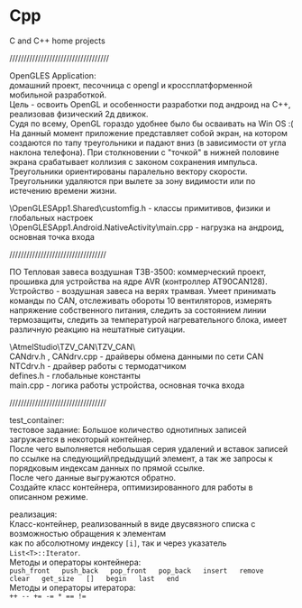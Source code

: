 # Cpp
C and C++ home projects

///////////////////////////////////

OpenGLES Application:  
домашний проект, песочница с opengl и кроссплатформенной мобильной разработкой.  
Цель - освоить OpenGL и особенности разработки под андроид на С++, реализовав физический 2д движок.  
Судя по всему, OpenGL гораздо удобнее было бы осваивать на Win OS :(  
На данный момент приложение представляет собой экран, на котором создаются по тапу треугольники и падают вниз (в зависимости от
угла наклона телефона). При столкновении с "точкой" в нижней половине экрана срабатывает коллизия с законом сохранения импульса.  
Треугольники ориентированы паралельно вектору скорости. Треугольники удаляются при вылете за зону видимости или по истечению времени жизни.  

\OpenGLESApp1.Shared\customfig.h - классы примитивов, физики и глобальных настроек  
\OpenGLESApp1.Android.NativeActivity\main.cpp - нагрузка на андроид, основная точка входа  

//////////////////////////////////

ПО Тепловая завеса воздушная ТЗВ-3500:
коммерческий проект, прошивка для устройства на ядре AVR (контроллер AT90CAN128).  
Устройство - воздушная завеса на верях трамвая. Умеет принимать команды по CAN, отслеживать обороты 10 вентиляторов,
измерять напряжение собственного питания, следить за состоянием линии термозащиты, следить за температурой нагревательного блока,
имеет различную реакцию на нештатные ситуации.

\AtmelStudio\TZV_CAN\TZV_CAN\  
CANdrv.h , CANdrv.cpp - драйверы обмена данными по сети CAN  
NTCdrv.h - драйвер работы с термодатчиком  
defines.h - глобальные константы  
main.cpp - логика работы устройства, основная точка входа  

//////////////////////////////////

test_container:  
тестовое задание: Большое количество однотипных записей загружается в некоторый контейнер.  
После чего выполняется небольшая серия удалений и вставок записей по ссылке на следующий\предыдущий элемент,
а так же запросы к порядковым индексам данных по прямой ссылке.  
После чего данные выгружаются обратно.  
Создайте класс контейнера, оптимизированного для работы в описанном режиме.  

реализация:  
Класс-контейнер, реализованный в виде двусвязного списка с возможностью обращения к элементам  
как по абсолютному индексу `[i]`, так и через указатель `List<T>::Iterator`.  
Методы и операторы контейнера:  
`
    push_front  
    push_back  
    pop_front  
    pop_back  
    insert  
    remove  
    clear  
    get_size  
    []  
    begin  
    last  
    end  
`  
Методы и операторы итератора:  
`
    ++
    --
    +=
    -=
    *
    ==
    !=
`
